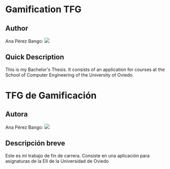 # Gamification TFG

## Author
Ana Pérez Bango: <a href="https://github.com/AnaPB8"><img src="https://img.shields.io/badge/UO294100-Ana Pérez-purple"></a>

## Quick Description
This is my Bachelor's Thesis. It consists of an application for courses at the School of Computer Engineering of the University of Oviedo.

# TFG de Gamificación

## Autora
Ana Pérez Bango: <a href="https://github.com/AnaPB8"><img src="https://img.shields.io/badge/UO294100-Ana Pérez-purple"></a>

## Descripción breve
Este es mi trabajo de fin de carrera. Consiste en una aplicación para asignaturas de la EII de la Universidad de Oviedo
